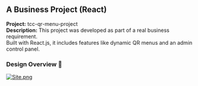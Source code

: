 ## A Business Project (React)

**Project:** tcc-qr-menu-project  
**Description:** This project was developed as part of a real business requirement.  
Built with React.js, it includes features like dynamic QR menus and an admin control panel.

### Design Overview 🎨
[![Site.png](https://i.postimg.cc/B6xyr2Lt/Site.png)](https://postimg.cc/Q9d059qr)
